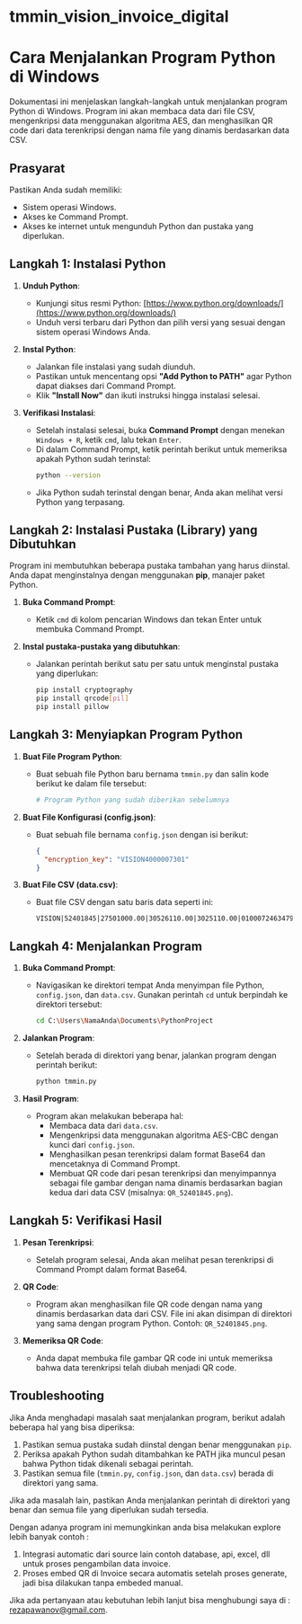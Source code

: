 # tmmin_vision_invoice_digital

# Cara Menjalankan Program Python di Windows

Dokumentasi ini menjelaskan langkah-langkah untuk menjalankan program Python di Windows. Program ini akan membaca data dari file CSV, mengenkripsi data menggunakan algoritma AES, dan menghasilkan QR code dari data terenkripsi dengan nama file yang dinamis berdasarkan data CSV.

## Prasyarat

Pastikan Anda sudah memiliki:
- Sistem operasi Windows.
- Akses ke Command Prompt.
- Akses ke internet untuk mengunduh Python dan pustaka yang diperlukan.

## Langkah 1: Instalasi Python

1. **Unduh Python**:
   - Kunjungi situs resmi Python: [https://www.python.org/downloads/](https://www.python.org/downloads/)
   - Unduh versi terbaru dari Python dan pilih versi yang sesuai dengan sistem operasi Windows Anda.

2. **Instal Python**:
   - Jalankan file instalasi yang sudah diunduh.
   - Pastikan untuk mencentang opsi **"Add Python to PATH"** agar Python dapat diakses dari Command Prompt.
   - Klik **"Install Now"** dan ikuti instruksi hingga instalasi selesai.

3. **Verifikasi Instalasi**:
   - Setelah instalasi selesai, buka **Command Prompt** dengan menekan `Windows + R`, ketik `cmd`, lalu tekan `Enter`.
   - Di dalam Command Prompt, ketik perintah berikut untuk memeriksa apakah Python sudah terinstal:
     ```bash
     python --version
     ```
   - Jika Python sudah terinstal dengan benar, Anda akan melihat versi Python yang terpasang.

## Langkah 2: Instalasi Pustaka (Library) yang Dibutuhkan

Program ini membutuhkan beberapa pustaka tambahan yang harus diinstal. Anda dapat menginstalnya dengan menggunakan **pip**, manajer paket Python.

1. **Buka Command Prompt**:
   - Ketik `cmd` di kolom pencarian Windows dan tekan Enter untuk membuka Command Prompt.

2. **Instal pustaka-pustaka yang dibutuhkan**:
   - Jalankan perintah berikut satu per satu untuk menginstal pustaka yang diperlukan:
     ```bash
     pip install cryptography
     pip install qrcode[pil]
     pip install pillow
     ```

## Langkah 3: Menyiapkan Program Python

1. **Buat File Program Python**:
   - Buat sebuah file Python baru bernama `tmmin.py` dan salin kode berikut ke dalam file tersebut:

     ```python
     # Program Python yang sudah diberikan sebelumnya
     ```

2. **Buat File Konfigurasi (config.json)**:
   - Buat sebuah file bernama `config.json` dengan isi berikut:
     ```json
     {
       "encryption_key": "VISION4000007301"
     }
     ```

3. **Buat File CSV (data.csv)**:
   - Buat file CSV dengan satu baris data seperti ini:
     ```
     VISION|52401845|27501000.00|30526110.00|3025110.00|0100072463479302
     ```

## Langkah 4: Menjalankan Program

1. **Buka Command Prompt**:
   - Navigasikan ke direktori tempat Anda menyimpan file Python, `config.json`, dan `data.csv`. Gunakan perintah `cd` untuk berpindah ke direktori tersebut:
     ```bash
     cd C:\Users\NamaAnda\Documents\PythonProject
     ```

2. **Jalankan Program**:
   - Setelah berada di direktori yang benar, jalankan program dengan perintah berikut:
     ```bash
     python tmmin.py
     ```

3. **Hasil Program**:
   - Program akan melakukan beberapa hal:
     - Membaca data dari `data.csv`.
     - Mengenkripsi data menggunakan algoritma AES-CBC dengan kunci dari `config.json`.
     - Menghasilkan pesan terenkripsi dalam format Base64 dan mencetaknya di Command Prompt.
     - Membuat QR code dari pesan terenkripsi dan menyimpannya sebagai file gambar dengan nama dinamis berdasarkan bagian kedua dari data CSV (misalnya: `QR_52401845.png`).

## Langkah 5: Verifikasi Hasil

1. **Pesan Terenkripsi**:
   - Setelah program selesai, Anda akan melihat pesan terenkripsi di Command Prompt dalam format Base64.

2. **QR Code**:
   - Program akan menghasilkan file QR code dengan nama yang dinamis berdasarkan data dari CSV. File ini akan disimpan di direktori yang sama dengan program Python. Contoh: `QR_52401845.png`.

3. **Memeriksa QR Code**:
   - Anda dapat membuka file gambar QR code ini untuk memeriksa bahwa data terenkripsi telah diubah menjadi QR code.

## Troubleshooting

Jika Anda menghadapi masalah saat menjalankan program, berikut adalah beberapa hal yang bisa diperiksa:
1. Pastikan semua pustaka sudah diinstal dengan benar menggunakan `pip`.
2. Periksa apakah Python sudah ditambahkan ke PATH jika muncul pesan bahwa Python tidak dikenali sebagai perintah.
3. Pastikan semua file (`tmmin.py`, `config.json`, dan `data.csv`) berada di direktori yang sama.

Jika ada masalah lain, pastikan Anda menjalankan perintah di direktori yang benar dan semua file yang diperlukan sudah tersedia.

Dengan adanya program ini memungkinkan anda bisa melakukan explore lebih banyak contoh :
1. Integrasi automatic dari source lain contoh database, api, excel, dll  untuk proses pengambilan data invoice.
2. Proses embed QR di Invoice secara automatis setelah proses generate, jadi bisa dilakukan tanpa embeded manual.

Jika ada pertanyaan atau kebutuhan lebih lanjut bisa menghubungi saya di : [rezapawanov@gmail.com](mailto:rezapawanov@gmail.com).

